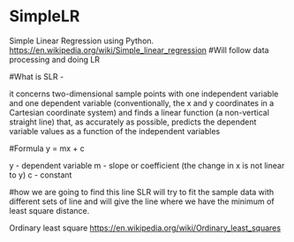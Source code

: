 # SimpleLR
Simple Linear Regression using Python.
https://en.wikipedia.org/wiki/Simple_linear_regression
#Will follow data processing and doing LR 

#What is SLR - 

it concerns two-dimensional sample points with one independent variable and one dependent variable (conventionally, the x and y coordinates in a Cartesian coordinate system) and finds a linear function (a non-vertical straight line) that, as accurately as possible, predicts the dependent variable values as a function of the independent variables

#Formula
y = mx + c

y - dependent variable
m - slope or coefficient (the change in x is not linear to y)
c - constant

 #how we are going to find this line
  SLR will try to fit the sample data with different sets of line and will give the line where we have the minimum of least square distance.

  Ordinary least square
  https://en.wikipedia.org/wiki/Ordinary_least_squares
